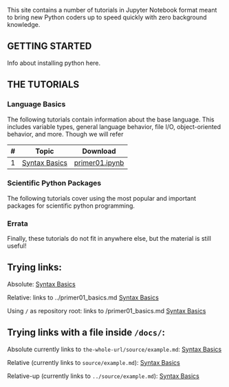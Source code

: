 This site contains a number of tutorials in Jupyter Notebook format meant
to bring new Python coders up to speed quickly with zero background
knowledge.


## GETTING STARTED
Info about installing python here.

## THE TUTORIALS
### Language Basics
The following tutorials contain information about the base language.
This includes variable types, general language behavior, file I/O,
object-oriented behavior, and more. Though we will refer

| # | Topic | Download|
|---|-------|---------|
| 1 | [Syntax Basics](primer01_basics.md) | [primer01.ipynb](primer01_basics.ipynb) |

### Scientific Python Packages
The following tutorials cover using the most popular and important packages
for scientific python programming.

### Errata
Finally, these tutorials do not fit in anywhere else, but the material is still
useful!

## Trying links:
Absolute:
[Syntax Basics](https://github.com/spacecataz/python_syntax/blob/main/primer01_basics.md)

Relative:
links to ../primer01_basics.md
[Syntax Basics](../primer01_basics.md)

Using `/` as repository root:
links to /primer01_basics.md
[Syntax Basics](/primer01_basics.md)


## Trying links with a file inside `/docs/`:
Absolute currently links to `the-whole-url/source/example.md`:
[Syntax Basics](https://github.com/spacecataz/python_syntax/blob/main/source/example.md)

Relative (currently links to `source/example.md`):
[Syntax Basics](source/example.md)

Relative-up (currently links to `../source/example.md`):
[Syntax Basics](../source/example.md)